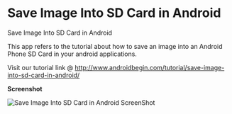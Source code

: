 Save Image Into SD Card in Android
============================================

Save Image Into SD Card in Android

This app refers to the tutorial about how to save an image into an Android Phone SD Card in your android applications. 

Visit our tutorial link @ http://www.androidbegin.com/tutorial/save-image-into-sd-card-in-android/

**Screenshot**

![Save Image Into SD Card in Android ScreenShot](http://www.androidbegin.com/wp-content/uploads/2012/09/SaveImage-Tutorial.png)
